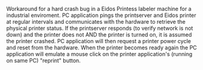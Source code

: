 Workaround for a hard crash bug in a Eidos Printess labeler machine for a industrial enviroment. 
PC application pings the printserver and Eidos printer at regular intervals and communicates with the hardware to retrieve the physical printer status.
If the printserver responds (to verify network is not down) and the printer does not AND the printer is turned on, it is assumed the printer crashed.
PC application will then request a printer power cycle and reset from the hardware. When the printer becomes ready again the PC application will 
emulate a mouse click on the printer application's (running on same PC) "reprint" button. 
